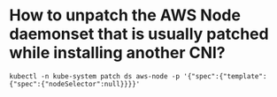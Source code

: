 # How to unpatch the AWS Node daemonset that is usually patched while installing another CNI?

```
kubectl -n kube-system patch ds aws-node -p '{"spec":{"template":{"spec":{"nodeSelector":null}}}}'
```